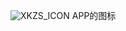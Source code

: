 ![XKZS_ICON](https://user-images.githubusercontent.com/72755791/205442324-735f63ba-b84e-47b3-b351-1e9cb97451ee.png)
APP的图标
